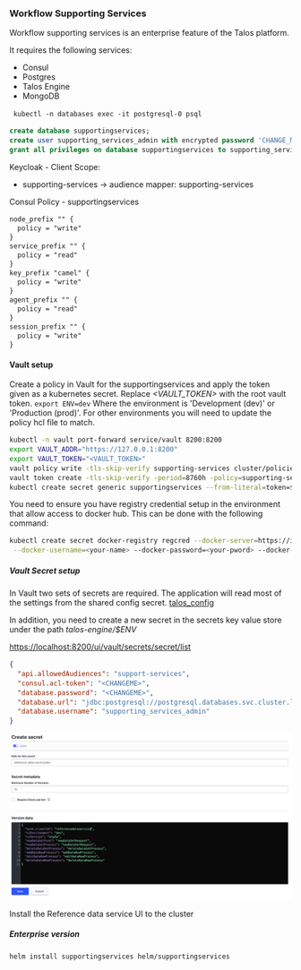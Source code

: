### Workflow Supporting Services

Workflow supporting services is an enterprise feature of the Talos platform.

It requires the following services:
* Consul
* Postgres
* Talos Engine
* MongoDB


` kubectl -n databases exec -it postgresql-0 psql`


```sql
create database supportingservices;
create user supporting_services_admin with encrypted password 'CHANGE_ME';
grant all privileges on database supportingservices to supporting_services_admin;
```


Keycloak - Client Scope:
* supporting-services
    -> audience mapper: supporting-services
 

Consul Policy - supportingservices
```hcl
node_prefix "" {
  policy = "write"
}
service_prefix "" {
  policy = "read"
}
key_prefix "camel" {
  policy = "write"
}
agent_prefix "" {
  policy = "read"
}
session_prefix "" {
  policy = "write"
}
```

#### Vault setup

Create a policy in Vault for the supportingservices and apply the token given as a kubernetes secret. 
Replace *<VAULT_TOKEN>* with the root vault token. `export ENV=dev` Where the environment is 'Development (dev)' or 
'Production (prod)'. For other environments you will need to update the policy hcl file to match.

```bash
kubectl -n vault port-forward service/vault 8200:8200
export VAULT_ADDR="https://127.0.0.1:8200"
export VAULT_TOKEN="<VAULT_TOKEN>"
vault policy write -tls-skip-verify supporting-services cluster/policies/supporting-services-${ENV}.hcl
vault token create -tls-skip-verify -period=8760h -policy=supporting-services -explicit-max-ttl=8760h
kubectl create secret generic supportingservices --from-literal=token=$TOKEN
```


You need to ensure you have registry credential setup in the environment that allow access to docker hub. 
This can be done with the following command:

```bash
kubectl create secret docker-registry regcred --docker-server=https://index.docker.io/v1/ \
 --docker-username=<your-name> --docker-password=<your-pword> --docker-email=<your-email>
```

##### Vault Secret setup

In Vault two sets of secrets are required. The application will read most of the settings from the shared config secret.
[talos_config](talos_config.md)

In addition, you need to create a new secret in the secrets key value store under the path
*talos-engine/$ENV* 

[https://localhost:8200/ui/vault/secrets/secret/list](https://localhost:8200/ui/vault/secrets/secret/list)

```json
{
  "api.allowedAudiences": "support-services",
  "consul.acl-token": "<CHANGEME>",
  "database.password": "<CHANGEME>",
  "database.url": "jdbc:postgresql://postgresql.databases.svc.cluster.local:5432/supportingservices?sslmode=prefer&currentSchema=public",
  "database.username": "supporting_services_admin"
}
```


![](../images/refdataui/reference-secret.png)


Install the Reference data service UI to the cluster

##### Enterprise version

```bash
helm install supportingservices helm/supportingservices
```
